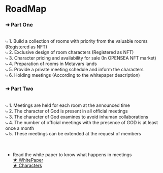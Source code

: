 # RoadMap

<h3>➜ Part One</h3></br>
⤷ 1. Build a collection of rooms with priority from the valuable rooms (Registered as NFT)</br>
⤷ 2. Exclusive design of room characters (Registered as NFT)</br>
⤷ 3. Character pricing and availability for sale (In OPENSEA NFT market)</br>
⤷ 4. Preparation of rooms in Metavars lands</br>
⤷ 5. Provide a private meeting schedule and inform the characters</br>
⤷ 6. Holding meetings (According to the whitepaper description)</br>

<h3>➜ Part Two</h3></br>
⤷ 1. Meetings are held for each room at the announced time</br>
⤷ 2. The character of God is present in all official meetings</br>
⤷ 3. The character of God examines to avoid inhuman collaborations</br>
⤷ 4. The number of official meetings with the presence of GOD is at least once a month</br>
⤷ 5. These meetings can be extended at the request of members</br>
</br>
</br>

- Read the white paper to know what happens in meetings</br>
<a href="https://github.com/RoyalFamilyNFT/WhitePaper">★ WhitePaper</a></br>
<a href="https://opensea.io/collection/diamondroom?search[sortAscending]=true&search[sortBy]=CREATED_DATE">★ Characters</a>
